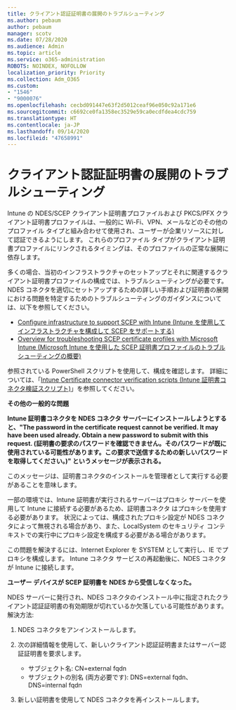 ```yaml
---
title: クライアント認証証明書の展開のトラブルシューティング
ms.author: pebaum
author: pebaum
manager: scotv
ms.date: 07/28/2020
ms.audience: Admin
ms.topic: article
ms.service: o365-administration
ROBOTS: NOINDEX, NOFOLLOW
localization_priority: Priority
ms.collection: Adm_O365
ms.custom:
- "1546"
- "9000076"
ms.openlocfilehash: cecbd091447e63f2d5012ceaf96e050c92a171e6
ms.sourcegitcommit: c6692ce0fa1358ec3529e59ca0ecdfdea4cdc759
ms.translationtype: HT
ms.contentlocale: ja-JP
ms.lasthandoff: 09/14/2020
ms.locfileid: "47658991"
---
```

# <a name="troubleshooting-client-authentication-certificate-deployment"></a>クライアント認証証明書の展開のトラブルシューティング

Intune の NDES/SCEP クライアント証明書プロファイルおよび PKCS/PFX クライアント証明書プロファイルは、一般的に Wi-Fi、VPN、メールなどのその他のプロファイル タイプと組み合わせて使用され、ユーザーが企業リソースに対して認証できるようにします。 これらのプロファイル タイプがクライアント証明書プロファイルにリンクされるタイミングは、そのプロファイルの正常な展開に依存します。

多くの場合、当初のインフラストラクチャのセットアップとそれに関連するクライアント証明書プロファイルの構成では、トラブルシューティングが必要です。 NDES コネクタを適切にセットアップするための詳しい手順および証明書の展開における問題を特定するためのトラブルシューティングのガイダンスについては、以下を参照してください。 

- [Configure infrastructure to support SCEP with Intune (Intune を使用してインフラストラクチャを構成して SCEP をサポートする)](https://support.microsoft.com/help/4459540/troubleshoot-ndes-configuration-for-use-with-intune)
- [Overview for troubleshooting SCEP certificate profiles with Microsoft Intune (Microsoft Intune を使用した SCEP 証明書プロファイルのトラブルシューティングの概要)](https://support.microsoft.com/help/4457481/troubleshooting-scep-certificate-profile-deployment-in-intune)

参照されている PowerShell スクリプトを使用して、構成を確認します。 詳細については、「[Intune Certificate connector verification scripts (Intune 証明書コネクタ検証スクリプト)](https://github.com/microsoftgraph/powershell-intune-samples/tree/master/CertificationAuthority)」を参照してください。

  
**その他の一般的な問題**

**Intune 証明書コネクタを NDES コネクタ サーバーにインストールしようとすると、"The password in the certificate request cannot be verified. It may have been used already. Obtain a new password to submit with this request. (証明書の要求のパスワードを確認できません。そのパスワードが既に使用されている可能性があります。この要求で送信するための新しいパスワードを取得してください。)" というメッセージが表示される。**  

このメッセージは、証明書コネクタのインストールを管理者として実行する必要があることを意味します。

一部の環境では、Intune 証明書が実行されるサーバーはプロキシ サーバーを使用して Intune に接続する必要があるため、証明書コネクタ はプロキシを使用する必要があります。 状況によっては、構成されたプロキシ設定が NDES コネクタによって無視される場合があり、また、LocalSystem のセキュリティ コンテキストでの実行中にプロキシ設定を構成する必要がある場合があります。 
 
この問題を解決するには、Internet Explorer を SYSTEM として実行し、IE でプロキシを構成します。 Intune コネクタ サービスの再起動後に、NDES コネクタが Intune に接続します。

**ユーザー デバイスが SCEP 証明書を NDES から受信しなくなった。**

NDES サーバーに発行され、NDES コネクタのインストール中に指定されたクライアント認証証明書の有効期限が切れているか欠落している可能性があります。 解決方法: 
 
1. NDES コネクタをアンインストールします。  
2. 次の詳細情報を使用して、新しいクライアント認証証明書またはサーバー認証証明書を要求します。 
 
    - サブジェクト名: CN=external fqdn  
    - サブジェクトの別名 (両方必要です): DNS=external fqdn、DNS=internal fqdn 
 
3. 新しい証明書を使用して NDES コネクタを再インストールします。